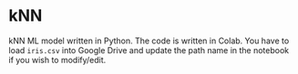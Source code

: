 # kNN
kNN ML model written in Python. The code is written in Colab. You have to load `iris.csv` into Google Drive and update the path name in the notebook
if you wish to modify/edit. 
